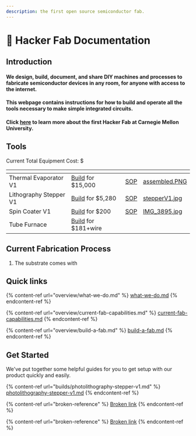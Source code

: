 ```yaml
---
description: the first open source semiconductor fab.
---
```


# 👋 Hacker Fab Documentation

## Introduction

#### We design, build, document, and share DIY machines and processes to fabricate semiconductor devices in any room, for anyone with access to the internet.

#### This webpage contains instructions for how to build and operate all the tools necessary to make simple integrated circuits.

#### Click [here](http://hackerfab.hoster904.com/) to learn more about the first Hacker Fab at Carnegie Mellon University.

## Tools

Current Total Equipment Cost: $

<table data-view="cards"><thead><tr><th></th><th></th><th></th><th data-hidden data-card-cover data-type="files"></th></tr></thead><tbody><tr><td>Thermal Evaporator V1</td><td><a href="builds/thermal-evaporator-v1-build-to-do.md">Build</a> for $15,000</td><td><a href="standard-operating-procedures/evaporator-sop.md">SOP</a></td><td><a href=".gitbook/assets/assembled.PNG">assembled.PNG</a></td></tr><tr><td>Lithography Stepper V1</td><td><a href="builds/photolithography-stepper-v1.md">Build</a> for $5,280</td><td><a href="standard-operating-procedures/patterning-sop/">SOP</a></td><td><a href=".gitbook/assets/stepperV1.jpg">stepperV1.jpg</a></td></tr><tr><td>Spin Coater V1</td><td><a href="builds/spin-coater-v1-build-to-do.md">Build</a> for $200</td><td><a href="standard-operating-procedures/patterning-sop/vacuum-spin-coater.md">SOP</a></td><td><a href=".gitbook/assets/IMG_3895.jpg">IMG_3895.jpg</a></td></tr><tr><td>Tube Furnace</td><td><a href="https://youtu.be/oqOlrGPgng8?si=W4bGpYOg1724bw0Y">Build</a> for $181+wire</td><td></td><td></td></tr></tbody></table>

## Current Fabrication Process



1. The substrate comes with&#x20;

## Quick links

{% content-ref url="overview/what-we-do.md" %}
[what-we-do.md](overview/what-we-do.md)
{% endcontent-ref %}

{% content-ref url="overview/current-fab-capabilities.md" %}
[current-fab-capabilities.md](overview/current-fab-capabilities.md)
{% endcontent-ref %}

{% content-ref url="overview/build-a-fab.md" %}
[build-a-fab.md](overview/build-a-fab.md)
{% endcontent-ref %}

## Get Started

We've put together some helpful guides for you to get setup with our product quickly and easily.

{% content-ref url="builds/photolithography-stepper-v1.md" %}
[photolithography-stepper-v1.md](builds/photolithography-stepper-v1.md)
{% endcontent-ref %}

{% content-ref url="broken-reference" %}
[Broken link](broken-reference)
{% endcontent-ref %}

{% content-ref url="broken-reference" %}
[Broken link](broken-reference)
{% endcontent-ref %}
